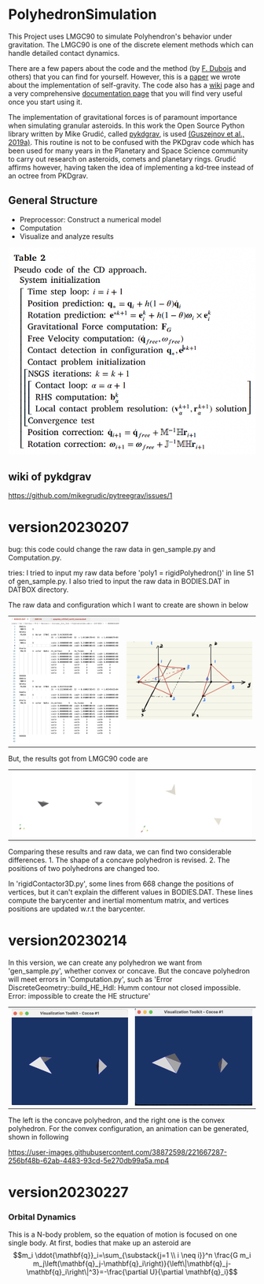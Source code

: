 # PolyhedronSimulation
This Project uses LMGC90 to simulate Polyhendron's behavior under gravitation. The LMGC90 is one of the discrete element methods which can handle detailed contact dynamics.

There are a few papers about the code and the method (by [F. Dubois](https://scholar.google.com/citations?user=boV9fugAAAAJ&hl=en&oi=ao) and others) that you can find for yourself.  However, this is a [paper](https://www.sciencedirect.com/science/article/pii/S0019103521001238) we wrote about the implementation of self-gravity.  The code also has a [wiki](https://git-xen.lmgc.univ-montp2.fr/lmgc90/lmgc90_user/-/wikis/home) page and a very comprehensive [documentation page](http://www.lmgc.univ-montp2.fr/~mozul/LMGC90_USER/UserDoc/docs_2019/#) that you will find very useful once you start using it.

The implementation of gravitational forces is of paramount importance when simulating granular asteroids. In this work the Open Source Python library written by Mike Grudić, called [pykdgrav](https://github.com/mikegrudic/pytreegrav), is used [(Guszejnov et al., 2019a)](https://academic.oup.com/mnras/article/492/1/488/5679905). This routine is not to be confused with the PKDgrav code which has been used for many years in the Planetary and Space Science community to carry out research on asteroids, comets and planetary rings. Grudić affirms however, having taken the idea of implementing a kd-tree instead of an octree from PKDgrav.

## General Structure

- Preprocessor: Construct a numerical model
- Computation
- Visualize and analyze results

![Pseudo code](./ReadmePic/PseudoCode.png)

## wiki of pykdgrav
https://github.com/mikegrudic/pytreegrav/issues/1

# version20230207

bug: this code could change the raw data in gen_sample.py and Computation.py.

tries: I tried to input my raw data before 'poly1 = rigidPolyhedron()' in line 51 of gen_sample.py. I also tried to input the raw data in BODIES.DAT in DATBOX directory.

The raw data and configuration which I want to create are shown in below

<table>
    <tr>
        <td ><center><img src="./version20230207/ResultPic/Rawdata.png" > </center></td>
        <td ><center><img src="./version20230207/ResultPic/RawConfig.jpeg" ></center></td>
    </tr>
</table>

But, the results got from LMGC90 code are
    
<table>
    <tr>
        <td ><center><img src="./version20230207/ResultPic/Pic1.png" > </center></td>
        <td ><center><img src="./version20230207/ResultPic/Pic2.png" ></center></td>
    </tr>
</table>

Comparing these results and raw data, we can find two considerable differences. 1. The shape of a concave polyhedron is revised. 2. The positions of two polyhedrons are changed too. 

In 'rigidContactor3D.py', some lines from 668 change the positions of vertices, but it can't explain the different values in BODIES.DAT. These lines compute the barycenter and inertial momentum matrix, and vertices positions are updated w.r.t the barycenter.

# version20230214

In this version, we can create any polyhedron we want from 'gen_sample.py', whether convex or concave. But the concave polyhedron will meet errors in 'Computation.py', such as 'Error DiscreteGeometry::build_HE_Hdl: Humm contour not closed impossible. Error: impossible to create the HE structure'

<table>
    <tr>
        <td ><center><img src="./version20230212/ResultPic/genPic.png" > </center></td>
        <td ><center><img src="./version20230212/ResultPic/genPic2.png" ></center></td>
    </tr>
</table>

The left is the concave polyhedron, and the right one is the convex polyhedron. For the convex configuration, an animation can be generated, shown in following

https://user-images.githubusercontent.com/38872598/221667287-256bf48b-62ab-4483-93cd-5e270db99a5a.mp4

# version20230227

### Orbital Dynamics
This is a N-body problem, so the equation of motion is focused on one single body. At first, bodies that make up an asteroid are
$$m_i \ddot{\mathbf{q}}_i=\sum_{\substack{j=1 \\ i \neq i}}^n \frac{G m_i m_j\left(\mathbf{q}_j-\mathbf{q}_i\right)}{\left\|\mathbf{q}_j-\mathbf{q}_i\right\|^3}=-\frac{\partial U}{\partial \mathbf{q}_i}$$


